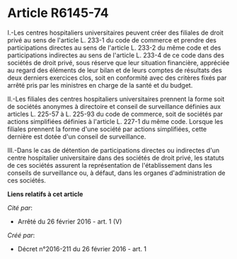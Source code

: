 # Article R6145-74

I.-Les centres hospitaliers universitaires peuvent créer des filiales de droit privé au sens de l'article L. 233-1 du code de
commerce et prendre des participations directes au sens de l'article L. 233-2 du même code et des participations indirectes
au sens de l'article L. 233-4 de ce code dans des sociétés de droit privé, sous réserve que leur situation financière,
appréciée au regard des éléments de leur bilan et de leurs comptes de résultats des deux derniers exercices clos, soit en
conformité avec des critères fixés par arrêté pris par les ministres en charge de la santé et du budget. 

II.-Les filiales des centres hospitaliers universitaires prennent la forme soit de sociétés anonymes à directoire et conseil
de surveillance définies aux articles L. 225-57 à L. 225-93 du code de commerce, soit de sociétés par actions simplifiées
définies à l'article L. 227-1 du même code. Lorsque les filiales prennent la forme d'une société par actions simplifiées,
cette dernière est dotée d'un conseil de surveillance. 

III.-Dans le cas de détention de participations directes ou indirectes d'un centre hospitalier universitaire dans des
sociétés de droit privé, les statuts de ces sociétés assurent la représentation de l'établissement dans les conseils de
surveillance ou, à défaut, dans les organes d'administration de ces sociétés.

**Liens relatifs à cet article**

_Cité par_:

  - Arrêté du 26 février 2016 - art. 1 (V)

_Créé par_:

  - Décret n°2016-211 du 26 février 2016 - art. 1
